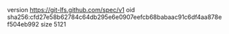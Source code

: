 version https://git-lfs.github.com/spec/v1
oid sha256:cfd27e58b62784c64db295e6e0907eefcb68babaac91c6df4aa878ef504eb992
size 5121
